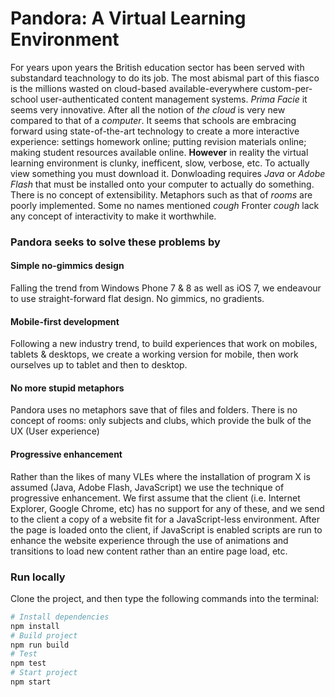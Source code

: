 Pandora: A Virtual Learning Environment
===

For years upon years the British education sector has been served with substandard teachnology to do its job. The most abismal part of this fiasco is the millions wasted on cloud-based available-everywhere custom-per-school user-authenticated content management systems. *Prima Facie* it seems very innovative. After all the notion of *the cloud* is very new compared to that of a *computer*. It seems that schools are embracing forward using state-of-the-art technology to create a more interactive experience: settings homework online; putting revision materials online; making student resources available online. **However** in reality the virtual learning environment is clunky, inefficent, slow, verbose, etc. To actually view something you must download it. Donwloading requires *Java* or *Adobe Flash* that must be installed onto your computer to actually do something. There is no concept of extensibility. Metaphors such as that of *rooms* are poorly implemented. Some no names mentioned *cough* Fronter *cough* lack any concept of interactivity to make it worthwhile.  

### Pandora seeks to solve these problems by

#### Simple no-gimmics design
Falling the trend from Windows Phone 7 & 8 as well as iOS 7, we endeavour to use straight-forward flat design. No gimmics, no gradients.

#### Mobile-first development
Following a new industry trend, to build experiences that work on mobiles, tablets & desktops, we create a working version for mobile, then work ourselves up to tablet and then to desktop.

#### No more stupid metaphors
Pandora uses no metaphors save that of files and folders. There is no concept of rooms: only subjects and clubs, which provide the bulk of the UX (User experience)

#### Progressive enhancement
Rather than the likes of many VLEs where the installation of program X is assumed (Java, Adobe Flash, JavaScript) we use the technique of progressive enhancement. We first assume that the client (i.e. Internet Explorer, Google Chrome, etc) has no support for any of these, and we send to the client a copy of a website fit for a JavaScript-less environment. After the page is loaded onto the client, if JavaScript is enabled scripts are run to enhance the website experience through the use of animations and transitions to load new content rather than an entire page load, etc.

### Run locally
Clone the project, and then type the following commands into the terminal:
```bash
# Install dependencies
npm install
# Build project
npm run build
# Test
npm test
# Start project
npm start
```
